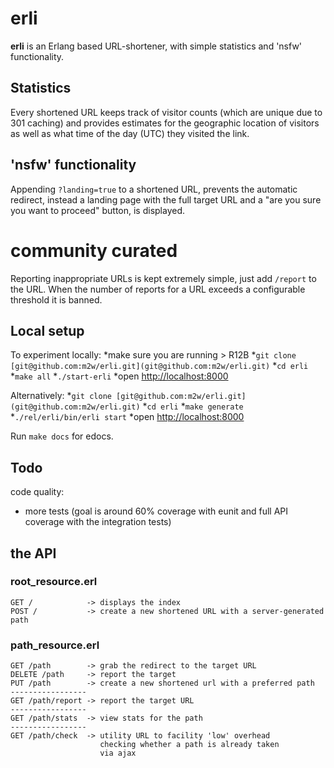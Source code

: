 # erli

**erli** is an Erlang based URL-shortener, with simple statistics and 'nsfw' functionality.

## Statistics

Every shortened URL keeps track of visitor counts (which are unique due to 301 caching) and provides estimates for the geographic location of visitors as well as what time of the day (UTC) they visited the link.

## 'nsfw' functionality

Appending `?landing=true` to a shortened URL, prevents the automatic redirect, instead a landing page with the full target URL and a "are you sure you want to proceed" button, is displayed.

# community curated

Reporting inappropriate URLs is kept extremely simple, just add `/report` to the URL. When the number of reports for a URL exceeds a configurable threshold it is banned.

## Local setup

To experiment locally:
*make sure you are running > R12B
*`git clone [git@github.com:m2w/erli.git](git@github.com:m2w/erli.git)`
*`cd erli`
*`make all`
*`./start-erli`
*open [http://localhost:8000](http://localhost:8000)

Alternatively:
*`git clone [git@github.com:m2w/erli.git](git@github.com:m2w/erli.git)`
*`cd erli`
*`make generate`
*`./rel/erli/bin/erli start`
*open [http://localhost:8000](http://localhost:8000)

Run `make docs` for edocs.

## Todo

code quality:

+ more tests (goal is around 60% coverage with eunit and full API coverage with the integration tests)

## the API

### root_resource.erl

	GET /            -> displays the index
	POST /           -> create a new shortened URL with a server-generated path

### path_resource.erl

	GET /path        -> grab the redirect to the target URL
	DELETE /path     -> report the target
	PUT /path        -> create a new shortened url with a preferred path
	-----------------
	GET /path/report -> report the target URL
	-----------------
	GET /path/stats  -> view stats for the path
	-----------------
	GET /path/check  -> utility URL to facility 'low' overhead
	                    checking whether a path is already taken
					    via ajax
